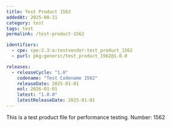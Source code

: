 ```yaml
---
title: Test Product 1562
addedAt: 2025-08-21
category: test
tags: test
permalink: /test-product-1562

identifiers:
  - cpe: cpe:2.3:a:testvendor:test_product_1562
  - purl: pkg:generic/test_product_1562@1.0.0

releases:
  - releaseCycle: "1.0"
    codename: "Test Codename 1562"
    releaseDate: 2025-01-01
    eol: 2026-01-01
    latest: "1.0.0"
    latestReleaseDate: 2025-01-01
---
```


This is a test product file for performance testing. Number: 1562
